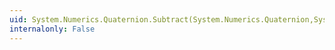 ```yaml
---
uid: System.Numerics.Quaternion.Subtract(System.Numerics.Quaternion,System.Numerics.Quaternion)
internalonly: False
---
```

